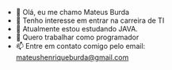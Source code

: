 - 👋 Olá, eu me chamo Mateus Burda
- 👀 Tenho interesse em entrar na carreira de TI
- 🌱 Atualmente estou estudando JAVA.
- 💞️ Quero trabalhar como programador
- 📫 Entre em contato comigo pelo email: mateushenriqueburda@gmail.com
